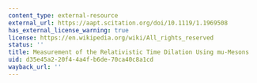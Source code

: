 ```yaml
---
content_type: external-resource
external_url: https://aapt.scitation.org/doi/10.1119/1.1969508
has_external_license_warning: true
license: https://en.wikipedia.org/wiki/All_rights_reserved
status: ''
title: Measurement of the Relativistic Time Dilation Using mu-Mesons
uid: d35e45a2-20f4-4a4f-b6de-70ca40c8a1cd
wayback_url: ''
---
```


